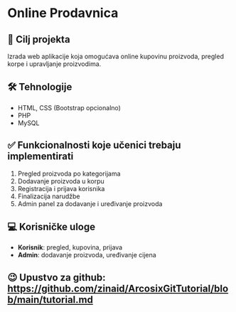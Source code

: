 # Online Prodavnica

## 🎯 Cilj projekta
Izrada web aplikacije koja omogućava online kupovinu proizvoda, pregled korpe i upravljanje proizvodima.

## 🛠️ Tehnologije
- HTML, CSS (Bootstrap opcionalno)
- PHP
- MySQL

## ✅ Funkcionalnosti koje učenici trebaju implementirati
1. Pregled proizvoda po kategorijama
2. Dodavanje proizvoda u korpu
3. Registracija i prijava korisnika
4. Finalizacija narudžbe
5. Admin panel za dodavanje i uređivanje proizvoda

## 💻 Korisničke uloge
- **Korisnik**: pregled, kupovina, prijava
- **Admin**: dodavanje proizvoda, uređivanje cijena

## 😉 Upustvo za github: https://github.com/zinaid/ArcosixGitTutorial/blob/main/tutorial.md

